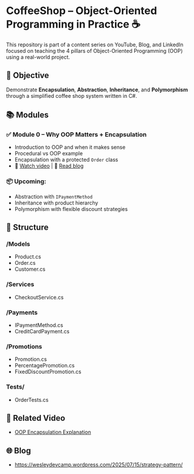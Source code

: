 # CoffeeShop – Object-Oriented Programming in Practice ☕

This repository is part of a content series on YouTube, Blog, and LinkedIn focused on teaching the 4 pillars of Object-Oriented Programming (OOP) using a real-world project.

## 🎯 Objective
Demonstrate **Encapsulation**, **Abstraction**, **Inheritance**, and **Polymorphism** through a simplified coffee shop system written in C#.

## 📚 Modules

### ✅ Module 0 – Why OOP Matters + Encapsulation
- Introduction to OOP and when it makes sense
- Procedural vs OOP example
- Encapsulation with a protected `Order` class
- 🎥 [Watch video](https://youtu.be/SflyTIaQBvc) | 📝 [Read blog](https://wesleydevcamp.wordpress.com/2025/07/17/oop-encapsulation/)

### 📦 Upcoming:
- Abstraction with `IPaymentMethod`
- Inheritance with product hierarchy
- Polymorphism with flexible discount strategies

## 🧱 Structure
### /Models
- Product.cs
- Order.cs
- Customer.cs

### /Services
- CheckoutService.cs

### /Payments
- IPaymentMethod.cs
- CreditCardPayment.cs

### /Promotions
- Promotion.cs
- PercentagePromotion.cs
- FixedDiscountPromotion.cs

### Tests/
- OrderTests.cs

## 🎥 Related Video
- [OOP Encapsulation Explanation](https://youtu.be/SflyTIaQBvc)

## 🌐 Blog
- https://wesleydevcamp.wordpress.com/2025/07/15/strategy-pattern/